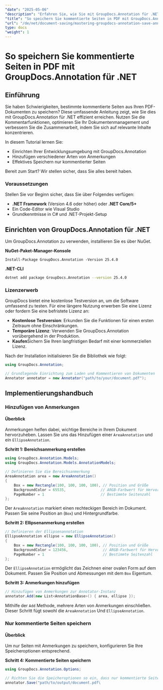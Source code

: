 ```yaml
---
"date": "2025-05-06"
"description": "Erfahren Sie, wie Sie mit GroupDocs.Annotation für .NET effizient nur kommentierte Seiten einer PDF-Datei speichern. Optimieren Sie Dokumentenmanagement und Zusammenarbeit mit dieser ausführlichen Anleitung."
"title": "So speichern Sie kommentierte Seiten in PDF mit GroupDocs.Annotation für .NET"
"url": "/de/net/document-saving/mastering-groupdocs-annotation-save-annotated-pdf-pages/"
type: docs
"weight": 1
---
```


# So speichern Sie kommentierte Seiten in PDF mit GroupDocs.Annotation für .NET

## Einführung

Sie haben Schwierigkeiten, bestimmte kommentierte Seiten aus Ihren PDF-Dokumenten zu speichern? Diese umfassende Anleitung zeigt, wie Sie dies mit GroupDocs.Annotation für .NET effizient erreichen. Nutzen Sie die Kommentarfunktionen, optimieren Sie Ihr Dokumentenmanagement und verbessern Sie die Zusammenarbeit, indem Sie sich auf relevante Inhalte konzentrieren.

In diesem Tutorial lernen Sie:
- Einrichten Ihrer Entwicklungsumgebung mit GroupDocs.Annotation
- Hinzufügen verschiedener Arten von Anmerkungen
- Effektives Speichern nur kommentierter Seiten

Bereit zum Start? Wir stellen sicher, dass Sie alles bereit haben.

### Voraussetzungen

Stellen Sie vor Beginn sicher, dass Sie über Folgendes verfügen:
- **.NET Framework** (Version 4.6 oder höher) oder **.NET Core/5+**
- Ein Code-Editor wie Visual Studio
- Grundkenntnisse in C# und .NET-Projekt-Setup

## Einrichten von GroupDocs.Annotation für .NET

Um GroupDocs.Annotation zu verwenden, installieren Sie es über NuGet.

**NuGet-Paket-Manager-Konsole**

```plaintext
Install-Package GroupDocs.Annotation -Version 25.4.0
```

**\.NET-CLI**

```bash
dotnet add package GroupDocs.Annotation --version 25.4.0
```

### Lizenzerwerb

GroupDocs bietet eine kostenlose Testversion an, um die Software umfassend zu testen. Für eine längere Nutzung erwerben Sie eine Lizenz oder fordern Sie eine befristete Lizenz an:
- **Kostenlose Testversion**: Erkunden Sie die Funktionen für einen ersten Zeitraum ohne Einschränkungen.
- **Temporäre Lizenz**: Verwenden Sie GroupDocs.Annotation vorübergehend in der Produktion.
- **Kaufen**Sichern Sie Ihren langfristigen Bedarf mit einer kommerziellen Lizenz.

Nach der Installation initialisieren Sie die Bibliothek wie folgt:

```csharp
using GroupDocs.Annotation;

// Grundlegende Einrichtung zum Laden und Kommentieren von Dokumenten
Annotator annotator = new Annotator("path/to/your/document.pdf");
```

## Implementierungshandbuch

### Hinzufügen von Anmerkungen

#### Überblick

Anmerkungen helfen dabei, wichtige Bereiche in Ihrem Dokument hervorzuheben. Lassen Sie uns das Hinzufügen einer `AreaAnnotation` und ein `EllipseAnnotation`.

**Schritt 1: Bereichsanmerkung erstellen**

```csharp
using GroupDocs.Annotation.Models;
using GroupDocs.Annotation.Models.AnnotationModels;

// Definieren Sie die Bereichsanmerkung
AreaAnnotation area = new AreaAnnotation()
{
    Box = new Rectangle(100, 100, 100, 100), // Position und Größe
    BackgroundColor = 65535,                // ARGB-Farbwert für Hervorhebung
    PageNumber = 1                          // Bestimmte Seitenzahl
};
```

Der `AreaAnnotation` markiert einen rechteckigen Bereich im Dokument. Passen Sie seine Position an (`Box`) und Hintergrundfarbe.

**Schritt 2: Ellipsenanmerkung erstellen**

```csharp
// Definieren der Ellipsenannotation
EllipseAnnotation ellipse = new EllipseAnnotation()
{
    Box = new Rectangle(100, 100, 100, 100), // Position und Größe
    BackgroundColor = 123456,                // ARGB-Farbwert für Hervorhebung
    PageNumber = 1                           // Bestimmte Seitenzahl
};
```

Der `EllipseAnnotation` ermöglicht das Zeichnen einer ovalen Form auf dem Dokument. Passen Sie Position und Abmessungen mit dem `Box` Eigentum.

**Schritt 3: Anmerkungen hinzufügen**

```csharp
// Hinzufügen von Anmerkungen zur Annotator-Instanz
annotator.Add(new List<AnnotationBase>() { area, ellipse });
```

Mithilfe der `Add` Methode, mehrere Arten von Anmerkungen einschließen. Dieser Schritt fügt sowohl die `AreaAnnotation` Und `EllipseAnnotation`.

### Nur kommentierte Seiten speichern

#### Überblick

Um nur Seiten mit Anmerkungen zu speichern, konfigurieren Sie Ihre Speicheroptionen entsprechend.

**Schritt 4: Kommentierte Seiten speichern**

```csharp
using GroupDocs.Annotation.Options;

// Richten Sie die Speicheroptionen so ein, dass nur kommentierte Seiten eingeschlossen werden
annotator.Save("path/to/output/document.pdf\